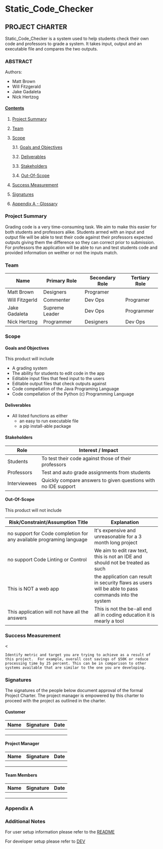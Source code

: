 # Static_Code_Checker

## PROJECT CHARTER

Static_Code_Checker is a system used to help students check their own code and professors to grade a system. It takes input, output and an executable file and compares the two outputs. 

### ABSTRACT


Authors:
- Matt Brown
- Will Fitzgerald
- Jake Gadaleta
- Nick Hertzog

#### [Contents](###Contents)

1. [Project Summary](###Project%20Summary)
2. [Team](###Team)
3. [Scope](###Scope)

    3.1. [Goals and Objectives](####Goals%20and%20Objectives)

    3.2. [Deliverables](####Deliverables)

    3.3. [Stakeholders](####Stakeholders)

    3.4. [Out-Of-Scope](####Out-Of-Scope)

4. [Success Measurement](###Success%20Measurement)
5. [Signatures](###Signatures)
6. [Appendix A - Glossary](###Appendix%20A)

### Project Summary

Grading code is a very time-consuming task. We aim to make this easier for both students and professors alike. Students armed with an input and output file will be able to test their code against their professors expected outputs giving them the difference so they can correct prior to submission. For professors the application will be able to run and test students code and provided information on weither <FIX> or not the inputs match.


### Team

| Name           | Primary Role | Secondary Role | Tertiary Role |
|----------------|--------------|----------------|---------------|
| Matt Brown     |Designers     |Programer       |               |
| Will Fitzgerld |Commenter     |Dev Ops         |Programer      |
| Jake Gadaleta  |Supreme Leader|Dev Ops         |Programmer     |
| Nick Hertzog   |Programmer    |Designers       |Dev Ops        |

### Scope



#### Goals and Objectives

This product will include

- A grading system
- The ability for students to edit code in the app
- Editable input files that feed input to the users
- Editable output files that check outputs against 
- Code compellation of the Java Programing Language
- Code compellation of the Python (c) Programming Language



#### Deliverables

- All listed functions as either
    - an easy to run executable file
    - a pip install-able package

#### Stakeholders


| Role | Interest / Impact |
|------|--------------------|
| Students      | To test their code against those of their professors                   |
| Professors    | Test and auto grade assignments from students                          |
| Interviewees  | Quickly compare answers to given questions with no IDE support         |

#### Out-Of-Scope

This product will not include

| Risk/Constraint/Assumption Title | Explanation |
|-------------------------------------------------------|------------------------------------------------------------------------|
| no support for Code completion for any available programing language  | It's expensive and unreasonable for a 3 month long project             |
|  no support Code Linting or Control                               | We aim to edit raw text, this is not an IDE and should not be treated as such|
| This is NOT a web app                                 | the application can result in security flaws as users will be able to pass commands into the system |
| This application will not have all the answers        | This is not the be-all end all in coding education it is mearly <FIX> a tool|

### Success Measurement

<

    Identify metric and target you are trying to achieve as a result of this project.  For example, overall cost savings of $50K or reduce processing time by 25 percent. This can be in comparison to other systems available that are similar to the one you are developing.

>

### Signatures

The signatures of the people below document approval of the formal Project Charter.  The project manager is empowered by this charter to proceed with the project as outlined in the charter.


#### Customer

| Name | Signature | Date |
|------|-----------|------|
|      |           |      |
|      |           |      |
|      |           |      |

#### Project Manager

| Name | Signature | Date |
|------|-----------|------|
|      |           |      |
|      |           |      |
|      |           |      |

#### Team Members

| Name | Signature | Date |
|------|-----------|------|
|      |           |      |
|      |           |      |
|      |           |      |

### Appendix A



### Additional Notes

For user setup information please refer to the [README](README.md)

For developer setup please refer to [DEV](DEV.md)
